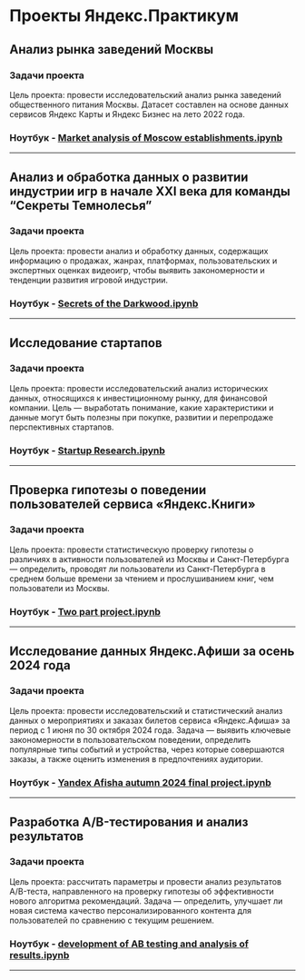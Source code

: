 # Проекты Яндекс.Практикум

## Анализ рынка заведений Москвы
### Задачи проекта
Цель проекта: провести исследовательский анализ рынка заведений общественного питания Москвы. Датасет составлен на основе данных сервисов Яндекс Карты и Яндекс Бизнес на лето 2022 года.
### Ноутбук - [Market analysis of Moscow establishments.ipynb](https://github.com/goshanidze/practicum_projects/blob/accbaa81817ef5a9b41d127e726d84a42dcb8d00/Market%20analysis%20of%20Moscow%20establishments/Market%20analysis%20of%20Moscow%20establishments.ipynb)
___
## Анализ и обработка данных о развитии индустрии игр в начале XXI века для команды “Секреты Темнолесья”
### Задачи проекта
Цель проекта: провести анализ и обработку данных, содержащих информацию о продажах, жанрах, платформах, пользовательских и экспертных оценках видеоигр, чтобы выявить закономерности и тенденции развития игровой индустрии.
### Ноутбук - [Secrets of the Darkwood.ipynb](https://github.com/goshanidze/practicum_projects/blob/6997d54f503621f8dfbd757226ce33bad165808c/Secrets%20of%20the%20Darkwood/Secrets%20of%20the%20Darkwood.ipynb)
___
## Исследование стартапов

### Задачи проекта

Цель проекта: провести исследовательский анализ исторических данных, относящихся к инвестиционному рынку, для финансовой компании. Цель — выработать понимание, какие характеристики и данные могут быть полезны при покупке, развитии и перепродаже перспективных стартапов.
### Ноутбук - [Startup Research.ipynb](https://github.com/goshanidze/practicum_projects/blob/6997d54f503621f8dfbd757226ce33bad165808c/Startup%20Research/Startup%20Research.ipynb)
___
## Проверка гипотезы о поведении пользователей сервиса «Яндекс.Книги»

### Задачи проекта

Цель проекта: провести статистическую проверку гипотезы о различиях в активности пользователей из Москвы и Санкт-Петербурга — определить, проводят ли пользователи из Санкт-Петербурга в среднем больше времени за чтением и прослушиванием книг, чем пользователи из Москвы.
### Ноутбук - [Two part project.ipynb](https://github.com/goshanidze/practicum_projects/blob/6997d54f503621f8dfbd757226ce33bad165808c/Two%20part%20project/two%20part%20project.ipynb)
___
## Исследование данных Яндекс.Афиши за осень 2024 года

### Задачи проекта

Цель проекта: провести исследовательский и статистический анализ данных о мероприятиях и заказах билетов сервиса «Яндекс.Афиша» за период с 1 июня по 30 октября 2024 года. Задача — выявить ключевые закономерности в пользовательском поведении, определить популярные типы событий и устройства, через которые совершаются заказы, а также оценить изменения в предпочтениях аудитории.
### Ноутбук - [Yandex Afisha autumn 2024 final project.ipynb](https://github.com/goshanidze/practicum_projects/blob/6997d54f503621f8dfbd757226ce33bad165808c/Yandex%20Afisha%20autumn%202024%20final%20project/Yandex%20Afisha%20autumn%202024%20final%20project.ipynb)
___
## Разработка A/B-тестирования и анализ результатов

### Задачи проекта

Цель проекта: рассчитать параметры и провести анализ результатов A/B-теста, направленного на проверку гипотезы об эффективности нового алгоритма рекомендаций. Задача — определить, улучшает ли новая система качество персонализированного контента для пользователей по сравнению с текущим решением.
### Ноутбук - [development of AB testing and analysis of results.ipynb](https://github.com/goshanidze/practicum_projects/blob/6997d54f503621f8dfbd757226ce33bad165808c/development%20of%20AB%20testing/development%20of%20AB%20testing%20and%20analysis%20of%20results.ipynb)
___
